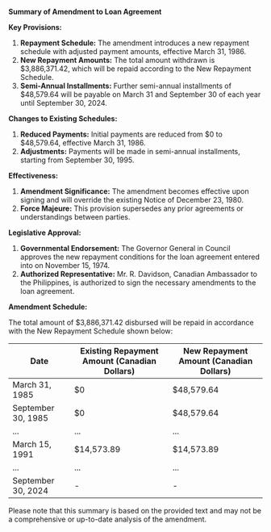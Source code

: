 **Summary of Amendment to Loan Agreement**

**Key Provisions:**

1. **Repayment Schedule:** The amendment introduces a new repayment schedule with adjusted payment amounts, effective March 31, 1986.
2. **New Repayment Amounts:** The total amount withdrawn is $3,886,371.42, which will be repaid according to the New Repayment Schedule.
3. **Semi-Annual Installments:** Further semi-annual installments of $48,579.64 will be payable on March 31 and September 30 of each year until September 30, 2024.

**Changes to Existing Schedules:**

1. **Reduced Payments:** Initial payments are reduced from $0 to $48,579.64, effective March 31, 1986.
2. **Adjustments:** Payments will be made in semi-annual installments, starting from September 30, 1995.

**Effectiveness:**

1. **Amendment Significance:** The amendment becomes effective upon signing and will override the existing Notice of December 23, 1980.
2. **Force Majeure:** This provision supersedes any prior agreements or understandings between parties.

**Legislative Approval:**

1. **Governmental Endorsement:** The Governor General in Council approves the new repayment conditions for the loan agreement entered into on November 15, 1974.
2. **Authorized Representative:** Mr. R. Davidson, Canadian Ambassador to the Philippines, is authorized to sign the necessary amendments to the loan agreement.

**Amendment Schedule:**

The total amount of $3,886,371.42 disbursed will be repaid in accordance with the New Repayment Schedule shown below:

| Date | Existing Repayment Amount (Canadian Dollars) | New Repayment Amount (Canadian Dollars) |
| --- | --- | --- |
| March 31, 1985 | $0 | $48,579.64 |
| September 30, 1985 | $0 | $48,579.64 |
| ... | ... | ... |
| March 15, 1991 | $14,573.89 | $14,573.89 |
| ... | ... | ... |
| September 30, 2024 | - | - |

Please note that this summary is based on the provided text and may not be a comprehensive or up-to-date analysis of the amendment.